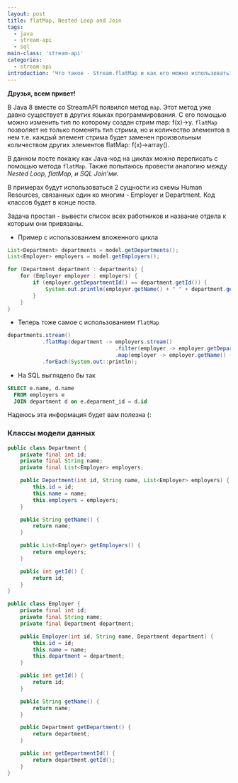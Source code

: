 ```yaml
---
layout: post
title: flatMap, Nested Loop and Join
tags:
  - java
  - stream-api
  - sql
main-class: 'stream-api'
categories:
  - stream-api
introduction: 'Что такое - Stream.flatMap и как его можно использовать?'
---
```



**Друзья, всем привет!**

В Java 8 вместе со StreamAPI появился метод `map`. Этот метод уже давно существует в других языках программирования. С его помощью можно изменить тип по которому создан стрим map: f(x)->y. `flatMap` позволяет не только поменять тип стрима, но и количество элементов в нем т.е. каждый элемент стрима будет заменен произвольным количеством других элементов  flatMap: f(x)->array<Y>().

В данном посте покажу как Java-код на циклах можно переписать с помощью метода `flatMap`.
Также попытаюсь провести аналогию между *Nested Loop, flatMap, и SQL Join'ми.*

В примерах будут использоваться 2 сущности из схемы Human Resources, связанных один ко многим - Employer и Department. Код классов будет в конце поста.

Задача простая - вывести список всех работников и название отдела к которым они привязаны.

* Пример с использованием вложенного цикла

```java
List<Department> departments = model.getDepartments();
List<Employer> employers = model.getEmployers();

for (Department department : departments) {
    for (Employer employer : employers) {
        if (employer.getDepartmentId() == department.getId()) {
            System.out.println(employer.getName() + " " + department.getName());
        }
    }
}
```

* Теперь тоже самое с использованием `flatMap`

```java
departments.stream()
           .flatMap(department -> employers.stream()
                                  .filter(employer -> employer.getDepartmentId() == department.getId())
                                  .map(employer -> employer.getName() + " " + department.getName()))
           .forEach(System.out::println);
```

* На SQL выглядело бы так

```sql
SELECT e.name, d.name
  FROM employers e
  JOIN department d on e.deparment_id = d.id
```

Надеюсь эта информация будет вам полезна (:

### Классы модели данных

```java
public class Department {
    private final int id;
    private final String name;
    private final List<Employer> employers;

    public Department(int id, String name, List<Employer> employers) {
        this.id = id;
        this.name = name;
        this.employers = employers;
    }

    public String getName() {
        return name;
    }

    public List<Employer> getEmployers() {
        return employers;
    }

    public int getId() {
        return id;
    }
}

public class Employer {
    private final int id;
    private final String name;
    private final Department department;

    public Employer(int id, String name, Department department) {
        this.id = id;
        this.name = name;
        this.department = department;
    }

    public int getId() {
        return id;
    }

    public String getName() {
        return name;
    }

    public Department getDepartment() {
        return department;
    }

    public int getDepartmentId() {
        return department.getId();
    }
}
```
